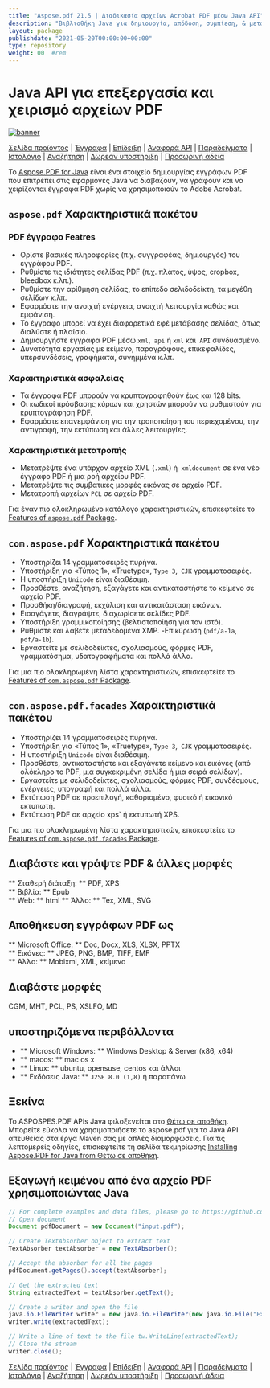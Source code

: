 ```yaml
---
title: "Aspose.pdf 21.5 | Διαδικασία αρχείων Acrobat PDF μέσω Java API" 
description: "Βιβλιοθήκη Java για δημιουργία, απόδοση, συμπίεση, & μετατρέψτε το PDF. Υποστηρίζει προσαρμοσμένες γραμματοσειρές, JavaScript, γραφήματα, σελιδοδείκτες, εικόνες, εξαγωγή, σχολιασμός, φόρμες και εκτύπωση." 
layout: package
publishdate: "2021-05-20T00:00:00+00:00"
type: repository
weight: 00	#rem
---
```


# Java API για επεξεργασία και χειρισμό αρχείων PDF
[![banner](../aspose_pdf-for-java-banner.png)](./)

[Σελίδα προϊόντος](https://products.aspose.com/pdf/java) | [Έγγραφα](https://docs.aspose.com/pdf/java/) | [Επίδειξη](https://products.aspose.app/pdf/family) | [Αναφορά API](https://apireference.aspose.com/pdf/java) | [Παραδείγματα](https://github.com/aspose-pdf/Aspose.PDF-for-Java/tree/master/Παραδείγματα) | [Ιστολόγιο](https://blog.aspose.com/category/pdf/) | [Αναζήτηση](https://search.aspose.com/) | [Δωρεάν υποστήριξη](https://forum.aspose.com/c/pdf) | [Προσωρινή άδεια](https://purchase.aspose.com/temporary-license)

Το [Aspose.PDF for Java](https://products.aspose.com/pdf/java) είναι ένα στοιχείο δημιουργίας εγγράφων PDF που επιτρέπει στις εφαρμογές Java να διαβάζουν, να γράφουν και να χειρίζονται έγγραφα PDF χωρίς να χρησιμοποιούν το Adobe Acrobat.

## `aspose.pdf` Χαρακτηριστικά πακέτου

### PDF έγγραφο Featres
- Ορίστε βασικές πληροφορίες (π.χ. συγγραφέας, δημιουργός) του εγγράφου PDF.
- Ρυθμίστε τις ιδιότητες σελίδας PDF (π.χ. πλάτος, ύψος, cropbox, bleedbox κ.λπ.).
- Ρυθμίστε την αρίθμηση σελίδας, το επίπεδο σελιδοδείκτη, τα μεγέθη σελίδων κ.λπ.
- Εφαρμόστε την ανοιχτή ενέργεια, ανοιχτή λειτουργία καθώς και εμφάνιση.
- Το έγγραφο μπορεί να έχει διαφορετικά εφέ μετάβασης σελίδας, όπως διαλύστε ή πλαίσιο.
- Δημιουργήστε έγγραφα PDF μέσω `xml`,` api` ή `xml` και` API` συνδυασμένο.
- Δυνατότητα εργασίας με κείμενο, παραγράφους, επικεφαλίδες, υπερσυνδέσεις, γραφήματα, συνημμένα κ.λπ.

### Χαρακτηριστικά ασφαλείας
- Τα έγγραφα PDF μπορούν να κρυπτογραφηθούν έως και 128 bits.
- Οι κωδικοί πρόσβασης κύριων και χρηστών μπορούν να ρυθμιστούν για κρυπτογράφηση PDF.
- Εφαρμόστε επανεμφάνιση για την τροποποίηση του περιεχομένου, την αντιγραφή, την εκτύπωση και άλλες λειτουργίες.

### Χαρακτηριστικά μετατροπής
- Μετατρέψτε ένα υπάρχον αρχείο XML (`.xml`) ή` xmldocument` σε ένα νέο έγγραφο PDF ή μια ροή αρχείου PDF.
- Μετατρέψτε τις συμβατικές μορφές εικόνας σε αρχείο PDF.
- Μετατροπή αρχείων `PCL` σε αρχείο PDF.

Για έναν πιο ολοκληρωμένο κατάλογο χαρακτηριστικών, επισκεφτείτε το [Features of `aspose.pdf` Package](https://docs.aspose.com/pdf/java/features-of-aspose-pdf-package/).

## `com.aspose.pdf` Χαρακτηριστικά πακέτου
- Υποστηρίζει 14 γραμματοσειρές πυρήνα.
- Υποστήριξη για «Τύπος 1», «Truetype», `Type 3`,` CJK` γραμματοσειρές.
- Η υποστήριξη `Unicode` είναι διαθέσιμη.
- Προσθέστε, αναζήτηση, εξαγάγετε και αντικαταστήστε το κείμενο σε αρχεία PDF.
- Προσθήκη/διαγραφή, εκχύλιση και αντικατάσταση εικόνων.
- Εισαγάγετε, διαγράψτε, διαχωρίσετε σελίδες PDF.
- Υποστήριξη γραμμικοποίησης (βελτιστοποίηση για τον ιστό).
- Ρυθμίστε και λάβετε μεταδεδομένα XMP.
-Επικύρωση (`pdf/a-1a`,` pdf/a-1b`).
- Εργαστείτε με σελιδοδείκτες, σχολιασμούς, φόρμες PDF, γραμματόσημα, υδατογραφήματα και πολλά άλλα.

Για μια πιο ολοκληρωμένη λίστα χαρακτηριστικών, επισκεφτείτε το [Features of `com.aspose.pdf` Package](https://docs.aspose.com/pdf/java/features-of-com-aspose-pdf-package/).

## `com.aspose.pdf.facades` Χαρακτηριστικά πακέτου
- Υποστηρίζει 14 γραμματοσειρές πυρήνα.
- Υποστήριξη για «Τύπος 1», «Truetype», `Type 3`,` CJK` γραμματοσειρές.
- Η υποστήριξη `Unicode` είναι διαθέσιμη.
- Προσθέστε, αντικαταστήστε και εξαγάγετε κείμενο και εικόνες (από ολόκληρο το PDF, μια συγκεκριμένη σελίδα ή μια σειρά σελίδων).
- Εργαστείτε με σελιδοδείκτες, σχολιασμούς, φόρμες PDF, συνδέσμους, ενέργειες, υπογραφή και πολλά άλλα.
- Εκτύπωση PDF σε προεπιλογή, καθορισμένο, φυσικό ή εικονικό εκτυπωτή.
- Εκτύπωση PDF σε αρχείο xps` ή εκτυπωτή XPS.

Για μια πιο ολοκληρωμένη λίστα χαρακτηριστικών, επισκεφτείτε το [Features of `com.aspose.pdf.facades` Package](https://docs.aspose.com/pdf/java/features-of-com-aspose-pdf-facades-package/).

## Διαβάστε και γράψτε PDF & άλλες μορφές
** Σταθερή διάταξη: ** PDF, XPS \
** Βιβλία: ** Epub \
** Web: ** html
** Άλλο: ** Tex, XML, SVG

## Αποθήκευση εγγράφων PDF ως
** Microsoft Office: ** Doc, Docx, XLS, XLSX, PPTX \
** Εικόνες: ** JPEG, PNG, BMP, TIFF, EMF \
** Άλλο: ** Mobixml, XML, κείμενο

## Διαβάστε μορφές
CGM, MHT, PCL, PS, XSLFO, MD

## υποστηριζόμενα περιβάλλοντα
- ** Microsoft Windows: ** Windows Desktop & Server (x86, x64)
- ** macos: ** mac os x
- ** Linux: ** ubuntu, opensuse, centos και άλλοι
- ** Εκδόσεις Java: ** `J2SE 8.0 (1,8)` ή παραπάνω

## Ξεκίνα

Το ASPOSPES.PDF APIs Java φιλοξενείται στο [Θέτω σε αποθήκη](https://releases.aspose.com/pdf/java/). Μπορείτε εύκολα να χρησιμοποιήσετε το aspose.pdf για το Java API απευθείας στα έργα Maven σας με απλές διαμορφώσεις. Για τις λεπτομερείς οδηγίες, επισκεφτείτε τη σελίδα τεκμηρίωσης [Installing Aspose.PDF for Java from Θέτω σε αποθήκη](https://docs.aspose.com/pdf/java/installation/).

## Εξαγωγή κειμένου από ένα αρχείο PDF χρησιμοποιώντας Java

```java
// For complete examples and data files, please go to https://github.com/aspose-pdf/Aspose.Pdf-for-Java
// Open document
Document pdfDocument = new Document("input.pdf");

// Create TextAbsorber object to extract text
TextAbsorber textAbsorber = new TextAbsorber();

// Accept the absorber for all the pages
pdfDocument.getPages().accept(textAbsorber);

// Get the extracted text
String extractedText = textAbsorber.getText();

// Create a writer and open the file
java.io.FileWriter writer = new java.io.FileWriter(new java.io.File("Extracted_text.txt"));
writer.write(extractedText);

// Write a line of text to the file tw.WriteLine(extractedText);
// Close the stream
writer.close();
```

[Σελίδα προϊόντος](https://products.aspose.com/pdf/java) | [Έγγραφα](https://docs.aspose.com/pdf/java/) | [Επίδειξη](https://products.aspose.app/pdf/family) | [Αναφορά API](https://apireference.aspose.com/pdf/java) | [Παραδείγματα](https://github.com/aspose-pdf/Aspose.PDF-for-Java/tree/master/Παραδείγματα) | [Ιστολόγιο](https://blog.aspose.com/category/pdf/) | [Αναζήτηση](https://search.aspose.com/) | [Δωρεάν υποστήριξη](https://forum.aspose.com/c/pdf) | [Προσωρινή άδεια](https://purchase.aspose.com/temporary-license)
